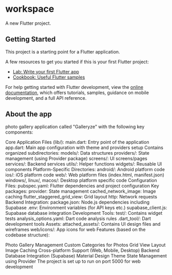 # workspace

A new Flutter project.

## Getting Started

This project is a starting point for a Flutter application.

A few resources to get you started if this is your first Flutter project:

- [Lab: Write your first Flutter app](https://docs.flutter.dev/get-started/codelab)
- [Cookbook: Useful Flutter samples](https://docs.flutter.dev/cookbook)

For help getting started with Flutter development, view the
[online documentation](https://docs.flutter.dev/), which offers tutorials,
samples, guidance on mobile development, and a full API reference.

## About the app
photo gallery application called "Galleryze" with the following key components:

Core Application Files (lib/):
main.dart: Entry point of the application
app.dart: Main app configuration with theme and providers setup
Contains organized subdirectories:
models/: Data structures
providers/: State management (using Provider package)
screens/: UI screens/pages
services/: Backend services
utils/: Helper functions
widgets/: Reusable UI components
Platform-Specific Directories:
android/: Android platform code
ios/: iOS platform code
web/: Web platform files (index.html, manifest.json)
windows/, linux/, macos/: Desktop platform specific code
Configuration Files:
pubspec.yaml: Flutter dependencies and project configuration
Key packages:
provider: State management
cached_network_image: Image caching
flutter_staggered_grid_view: Grid layout
http: Network requests
Backend Integration:
package.json: Node.js dependencies including Supabase
.env: Environment variables (for API keys etc.)
supabase_client.js: Supabase database integration
Development Tools:
test/: Contains widget tests
analysis_options.yaml: Dart code analysis rules
.dart_tool/: Dart development tools
Assets:
attached_assets/: Contains UI design files and wireframes
web/icons/: App icons for web
Features (based on the codebase structure):

Photo Gallery Management
Custom Categories for Photos
Grid View Layout
Image Caching
Cross-platform Support (Web, Mobile, Desktop)
Backend Database Integration (Supabase)
Material Design Theme
State Management using Provider
The project is set up to run on port 5000 for web development 